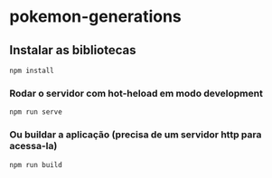 # pokemon-generations

## Instalar as bibliotecas

```
npm install
```

### Rodar o servidor com hot-heload em modo development

```
npm run serve
```

### Ou buildar a aplicação (precisa de um servidor http para acessa-la)

```
npm run build
```
